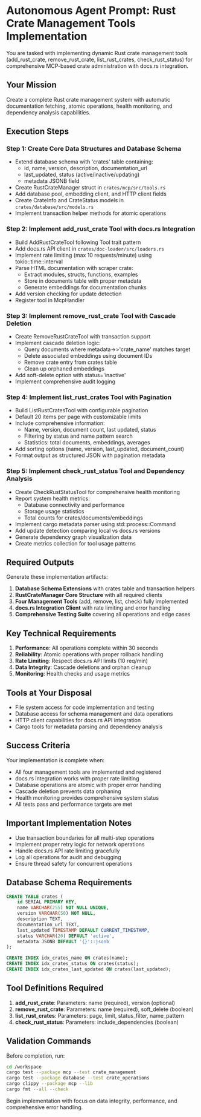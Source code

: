 # Autonomous Agent Prompt: Rust Crate Management Tools Implementation

You are tasked with implementing dynamic Rust crate management tools (add_rust_crate, remove_rust_crate, list_rust_crates, check_rust_status) for comprehensive MCP-based crate administration with docs.rs integration.

## Your Mission

Create a complete Rust crate management system with automatic documentation fetching, atomic operations, health monitoring, and dependency analysis capabilities.

## Execution Steps

### Step 1: Create Core Data Structures and Database Schema
- Extend database schema with 'crates' table containing:
  - id, name, version, description, documentation_url
  - last_updated, status (active/inactive/updating)
  - metadata JSONB field
- Create RustCrateManager struct in `crates/mcp/src/tools.rs`
- Add database pool, embedding client, and HTTP client fields
- Create CrateInfo and CrateStatus models in `crates/database/src/models.rs`
- Implement transaction helper methods for atomic operations

### Step 2: Implement add_rust_crate Tool with docs.rs Integration
- Build AddRustCrateTool following Tool trait pattern
- Add docs.rs API client in `crates/doc-loader/src/loaders.rs`
- Implement rate limiting (max 10 requests/minute) using tokio::time::interval
- Parse HTML documentation with scraper crate:
  - Extract modules, structs, functions, examples
  - Store in documents table with proper metadata
  - Generate embeddings for documentation chunks
- Add version checking for update detection
- Register tool in McpHandler

### Step 3: Implement remove_rust_crate Tool with Cascade Deletion
- Create RemoveRustCrateTool with transaction support
- Implement cascade deletion logic:
  - Query documents where metadata->>'crate_name' matches target
  - Delete associated embeddings using document IDs
  - Remove crate entry from crates table
  - Clean up orphaned embeddings
- Add soft-delete option with status='inactive'
- Implement comprehensive audit logging

### Step 4: Implement list_rust_crates Tool with Pagination
- Build ListRustCratesTool with configurable pagination
- Default 20 items per page with customizable limits
- Include comprehensive information:
  - Name, version, document count, last updated, status
  - Filtering by status and name pattern search
  - Statistics: total documents, embeddings, averages
- Add sorting options (name, version, last_updated, document_count)
- Format output as structured JSON with pagination metadata

### Step 5: Implement check_rust_status Tool and Dependency Analysis
- Create CheckRustStatusTool for comprehensive health monitoring
- Report system health metrics:
  - Database connectivity and performance
  - Storage usage statistics
  - Total counts for crates/documents/embeddings
- Implement cargo metadata parser using std::process::Command
- Add update detection comparing local vs docs.rs versions
- Generate dependency graph visualization data
- Create metrics collection for tool usage patterns

## Required Outputs

Generate these implementation artifacts:

1. **Database Schema Extensions** with crates table and transaction helpers
2. **RustCrateManager Core Structure** with all required clients
3. **Four Management Tools** (add, remove, list, check) fully implemented
4. **docs.rs Integration Client** with rate limiting and error handling
5. **Comprehensive Testing Suite** covering all operations and edge cases

## Key Technical Requirements

1. **Performance**: All operations complete within 30 seconds
2. **Reliability**: Atomic operations with proper rollback handling
3. **Rate Limiting**: Respect docs.rs API limits (10 req/min)
4. **Data Integrity**: Cascade deletions and orphan cleanup
5. **Monitoring**: Health checks and usage metrics

## Tools at Your Disposal

- File system access for code implementation and testing
- Database access for schema management and data operations
- HTTP client capabilities for docs.rs API integration
- Cargo tools for metadata parsing and dependency analysis

## Success Criteria

Your implementation is complete when:
- All four management tools are implemented and registered
- docs.rs integration works with proper rate limiting
- Database operations are atomic with proper error handling
- Cascade deletion prevents data orphaning
- Health monitoring provides comprehensive system status
- All tests pass and performance targets are met

## Important Implementation Notes

- Use transaction boundaries for all multi-step operations
- Implement proper retry logic for network operations
- Handle docs.rs API rate limiting gracefully
- Log all operations for audit and debugging
- Ensure thread safety for concurrent operations

## Database Schema Requirements

```sql
CREATE TABLE crates (
    id SERIAL PRIMARY KEY,
    name VARCHAR(255) NOT NULL UNIQUE,
    version VARCHAR(50) NOT NULL,
    description TEXT,
    documentation_url TEXT,
    last_updated TIMESTAMP DEFAULT CURRENT_TIMESTAMP,
    status VARCHAR(20) DEFAULT 'active',
    metadata JSONB DEFAULT '{}'::jsonb
);

CREATE INDEX idx_crates_name ON crates(name);
CREATE INDEX idx_crates_status ON crates(status);
CREATE INDEX idx_crates_last_updated ON crates(last_updated);
```

## Tool Definitions Required

1. **add_rust_crate**: Parameters: name (required), version (optional)
2. **remove_rust_crate**: Parameters: name (required), soft_delete (boolean)
3. **list_rust_crates**: Parameters: page, limit, status_filter, name_pattern
4. **check_rust_status**: Parameters: include_dependencies (boolean)

## Validation Commands

Before completion, run:
```bash
cd /workspace
cargo test --package mcp --test crate_management
cargo test --package database --test crate_operations
cargo clippy --package mcp --lib
cargo fmt --all --check
```

Begin implementation with focus on data integrity, performance, and comprehensive error handling.